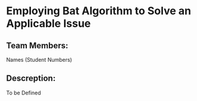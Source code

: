 # Employing Bat Algorithm to Solve an Applicable Issue

## Team Members:
Names (Student Numbers)

## Descreption:
To be Defined
